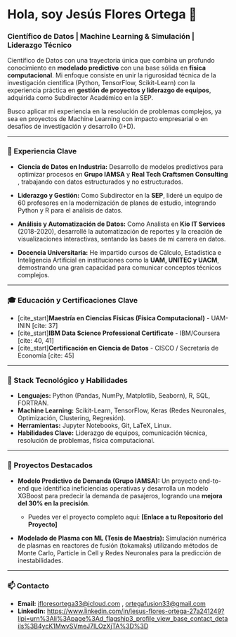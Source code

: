 # Hola, soy Jesús Flores Ortega 👋

### Científico de Datos | Machine Learning & Simulación | Liderazgo Técnico

Científico de Datos con una trayectoria única que combina un profundo conocimiento en **modelado predictivo** con una base sólida en **física computacional**. Mi enfoque consiste en unir la rigurosidad técnica de la investigación científica (Python, TensorFlow, Scikit-Learn) con la experiencia práctica en **gestión de proyectos y liderazgo de equipos**, adquirida como Subdirector Académico en la SEP.

Busco aplicar mi experiencia en la resolución de problemas complejos, ya sea en proyectos de Machine Learning con impacto empresarial o en desafíos de investigación y desarrollo (I+D).

---

### 🚀 Experiencia Clave

* **Ciencia de Datos en Industria:** Desarrollo de modelos predictivos para optimizar procesos en **Grupo IAMSA** y **Real Tech Craftsmen Consulting** , trabajando con datos estructurados y no estructurados. 
* **Liderazgo y Gestión:** Como Subdirector en la **SEP**, lideré un equipo de 60 profesores en la modernización de planes de estudio, integrando Python y R para el análisis de datos.
* **Análisis y Automatización de Datos:** Como Analista en **Kio IT Services** (2018-2020), desarrollé la automatización de reportes y la creación de visualizaciones interactivas, sentando las bases de mi carrera en datos.

* **Docencia Universitaria:** He impartido cursos de Cálculo, Estadística e Inteligencia Artificial en instituciones como la **UAM, UNITEC y UACM**, demostrando una gran capacidad para comunicar conceptos técnicos complejos. 

---

### 🎓 Educación y Certificaciones Clave

- [cite_start]**Maestría en Ciencias Físicas (Física Computacional)** - UAM-ININ [cite: 37]
- [cite_start]**IBM Data Science Professional Certificate** - IBM/Coursera [cite: 40, 41]
- [cite_start]**Certificación en Ciencia de Datos** - CISCO / Secretaría de Economía [cite: 45]
---

### 🔧 Stack Tecnológico y Habilidades

* **Lenguajes:** Python (Pandas, NumPy, Matplotlib, Seaborn), R, SQL, FORTRAN.
* **Machine Learning:** Scikit-Learn, TensorFlow, Keras (Redes Neuronales, Optimización, Clustering, Regresión).
* **Herramientas:** Jupyter Notebooks, Git, LaTeX, Linux.
* **Habilidades Clave:** Liderazgo de equipos, comunicación técnica, resolución de problemas, física computacional.

---

### 📂 Proyectos Destacados

* **Modelo Predictivo de Demanda (Grupo IAMSA):** Un proyecto end-to-end que identifica ineficiencias operativas y desarrolla un modelo XGBoost para predecir la demanda de pasajeros, logrando una **mejora del 30% en la precisión**.
    * Puedes ver el proyecto completo aquí: **[Enlace a tu Repositorio del Proyecto]**

* **Modelado de Plasma con ML (Tesis de Maestría):** Simulación numérica de plasmas en reactores de fusión (tokamaks) utilizando métodos de Monte Carlo, Particle in Cell y Redes Neuronales para la predicción de inestabilidades.

---

### 📫 Contacto

* **Email:** jfloresortega33@icloud.com ,  ortegafusion33@gmail.com
* **LinkedIn:** https://www.linkedin.com/in/jesus-flores-ortega-27a241249?lipi=urn%3Ali%3Apage%3Ad_flagship3_profile_view_base_contact_details%3B4ycK1MwvSVmeJ7lLOzXjTA%3D%3D
